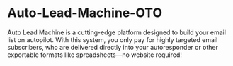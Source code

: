 # Auto-Lead-Machine-OTO
Auto Lead Machine is a cutting-edge platform designed to build your email list on autopilot. With this system, you only pay for highly targeted email subscribers, who are delivered directly into your autoresponder or other exportable formats like spreadsheets—no website required!
